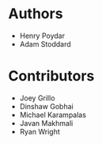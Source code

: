 # Authors

- Henry Poydar
- Adam Stoddard

# Contributors

- Joey Grillo
- Dinshaw Gobhai
- Michael Karampalas
- Javan Makhmali
- Ryan Wright
